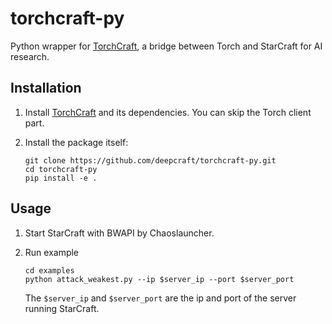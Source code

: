 # torchcraft-py

Python wrapper for [TorchCraft](https://github.com/TorchCraft/TorchCraft), a bridge between Torch and StarCraft for AI research.

## Installation

1. Install [TorchCraft](https://github.com/TorchCraft/TorchCraft) and its dependencies. You can skip the Torch client part. 

2. Install the package itself:
    ```
    git clone https://github.com/deepcraft/torchcraft-py.git
    cd torchcraft-py
    pip install -e .
    ```

## Usage
1. Start StarCraft with BWAPI by Chaoslauncher.

2. Run example

    ```
    cd examples
    python attack_weakest.py --ip $server_ip --port $server_port
    ```
    
    The `$server_ip` and `$server_port` are the ip and port of the server running StarCraft.